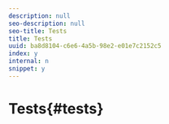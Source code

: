 ```yaml
---
description: null
seo-description: null
seo-title: Tests
title: Tests
uuid: ba8d8104-c6e6-4a5b-98e2-e01e7c2152c5
index: y
internal: n
snippet: y
---
```


# Tests{#tests}


